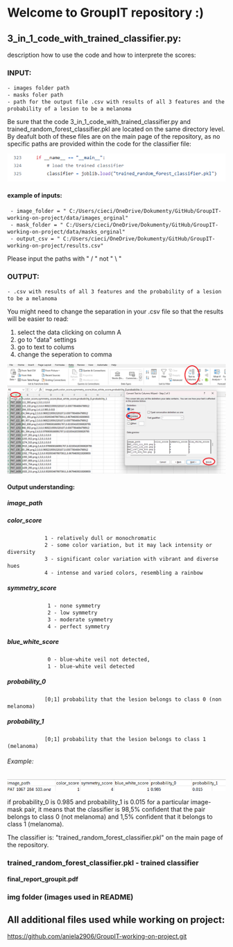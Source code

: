 # Welcome to GroupIT repository :)


## 3_in_1_code_with_trained_classifier.py:
description how to use the code and how to interprete the scores:

### INPUT:  

    - images folder path
    - masks foler path
    - path for the output file .csv with results of all 3 features and the probability of a lesion to be a melanoma

Be sure that the code 3_in_1_code_with_trained_classifier.py and trained_random_forest_classifier.pkl are located on the same directory level. By deafult both of these files are on the main page of the repository, as no specific paths are provided within the code for the classifier file:

![](img/1.png)


#### example of inputs:  
     - image_folder = " C:/Users/cieci/OneDrive/Dokumenty/GitHub/GroupIT-working-on-project/data/images_orginal"  
     - mask_folder = " C:/Users/cieci/OneDrive/Dokumenty/GitHub/GroupIT-working-on-project/data/masks_orginal"  
     - output_csv = " C:/Users/cieci/OneDrive/Dokumenty/GitHub/GroupIT-working-on-project/results.csv"  


Please input the paths with " / " not " \ "   

### OUTPUT:

    - .csv with results of all 3 features and the probability of a lesion to be a melanoma  
    
You might need to change the separation in your .csv file so that the results will be easier to read:

1. select the data clicking on column A
2. go to "data" settings
3. go to text to colums
4. change the seperation to comma
   
![](img/3.png)

   
#### Output understanding:

##### image_path 

##### color_score   

                1 - relatively dull or monochromatic  
                2 - some color variation, but it may lack intensity or diversity   
                3 - significant color variation with vibrant and diverse hues   
                4 - intense and varied colors, resembling a rainbow   
                 
##### symmetry_score 

                 1 - none symmetry      
                 2 - low symmetry        
                 3 - moderate symmetry       
                 4 - perfect symmetry 
                 
##### blue_white_score 

                 0 - blue-white veil not detected,
                 1 - blue-white veil detected 
  
##### probability_0 

                [0;1] probability that the lesion belongs to class 0 (non melanoma) 
    
##### probability_1  

                [0;1] probability that the lesion belongs to class 1 (melanoma)  
  
###### Example:

![](img/4.png)

if probability_0 is 0.985 and probability_1 is 0.015 for a particular image-mask pair, it means that the classifier is 98,5% confident that the pair belongs to class 0 (not melanoma) and 1,5% confident that it belongs to class 1 (melanoma).
    
    
        
The classifier is: "trained_random_forest_classifier.pkl" on the main page of the repository.

  
    
  

 ### trained_random_forest_classifier.pkl  - trained classifier 
 #### final_report_groupit.pdf 
 ### img folder (images used in README)
 
 ## All additional files used while working on project:
https://github.com/aniela2906/GroupIT-working-on-project.git
